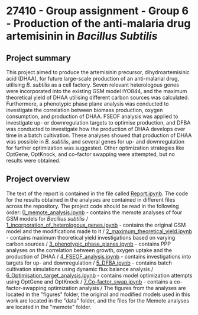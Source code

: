 # 27410 - Group assignment - Group 6 - Production of the anti-malaria drug artemisinin in _Bacillus Subtilis_

## Project summary
This project aimed to produce the artemisinin precursor, dihydroartemisinic acid (DHAA), for future large-scale production of an anti-malarial drug, utilising _B. subtilis_ as a cell factory. Seven relevant heterologous genes were incorporated into the existing GSM model iYO844, and the maximum theoretical yield of DHAA utilising different carbon sources was calculated. Furthermore, a phenotypic phase plane analysis was conducted to investigate the correlation between biomass production, oxygen consumption, and production of DHAA. FSEOF analysis was applied to investigate up- or downregulation targets to optimise production, and DFBA was conducted to investigate how the production of DHAA develops over time in a batch cultivation. These analyses showed that production of DHAA was possible in _B. subtilis_, and several genes for up- and downregulation for further optimization was suggested. Other optimization strategies like OptGene, OptKnock, and co-factor swapping were attempted, but no results were obtained.

## Project overview
The text of the report is contained in the file called [Report.ipynb](Report.ipynb). The code for the results obtained in the analyses are contained in different files across the repository. The project code should be read in the following order:
[0_memote_analysis.ipynb](0_memote_analysis.ipynb)  - contains the memote analyses of four GSM models for _Bacillus subtilis_ /
[1_incorporation_of_heterologous_genes.ipynb](1_incorporation_of_heterologous_genes.ipynb) - contains the original GSM model and the modifications made to it /
[2_maximum_theoretical_yield.ipynb](2_maximum_theoretical_yield.ipynb) - contains maximum theoretical yield investigations based on varying carbon sources /
[3_phenotypic_phase_planes.ipynb](3_phenotypic_phase_planes.ipynb) - contains PPP analyses on the correlation between growth, oxygen uptake and the production of DHAA /
[4_FSEOF_analysis.ipynb](4_FSEOF_analysis.ipynb) - contains investigations into targets for up- and downregulation /
[5_DFBA.ipynb](5_DFBA.ipynb) - contains batch cultivation simulations using dynamic flux balance analysis /
[6_Optimisation_target_analysis.ipynb](6_Optimisation_target_analysis.ipynb) - contains model optimization attempts using OptGene and OptKnock /
[7_Co-factor_swap.ipynb](7_Co-factor_swap.ipynb) - contains a co-factor-swapping optimization analysis /
The figures from the analyses are located in the "figures" folder, the original and modified models used in this work are located in the "data" folder, and the files for the Memote analyses are located in the "memote" folder.
